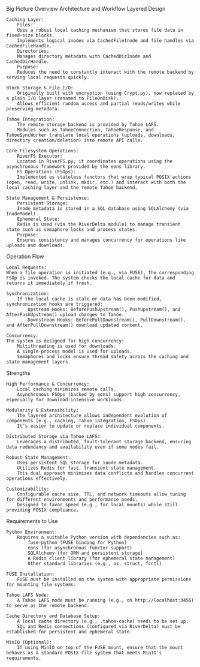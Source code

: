 Big Picture Overview
Architecture and Workflow
Layered Design

	Caching Layer:
		Files:
		Uses a robust local caching mechanism that stores file data in fixed-size blocks.
		Implements logical inodes via CachedFileInode and file handles via CachedFileHandle.
		Directories:
		Manages directory metadata with CachedDirInode and CachedDirHandle.
		Purpose:
		Reduces the need to constantly interact with the remote backend by serving local requests quickly.

	Block Storage & File I/O:
		Originally built with encryption (using Crypt.py), now replaced by a plain I/O layer (renamed to FileOnDisk).
		Allows efficient random access and partial reads/writes while preserving metadata.

	Tahoe Integration:
		The remote storage backend is provided by Tahoe LAFS.
		Modules such as TahoeConnection, TahoeResponse, and TahoeSyncWorker translate local operations (uploads, downloads, directory creation/deletion) into remote API calls.

	Core Filesystem Operations:
		RiverFS Executor:
		Located in RiverFS.py, it coordinates operations using the asynchronous framework provided by the eons library.
		FS Operations (FSOps):
		Implemented as stateless functors that wrap typical POSIX actions (open, read, write, unlink, mkdir, etc.) and interact with both the local caching layer and the remote Tahoe backend.

	State Management & Persistence:
		Persistent Storage:
		Inode metadata is stored in a SQL database using SQLAlchemy (via InodeModel).
		Ephemeral State:
		Redis is used (via the RiverDelta module) to manage transient state such as semaphore locks and process states.
		Purpose:
		Ensures consistency and manages concurrency for operations like uploads and downloads.

Operation Flow

	Local Requests:
	When a file operation is initiated (e.g., via FUSE), the corresponding FSOp is invoked. The system checks the local cache for data and returns it immediately if fresh.

	Synchronization:
		If the local cache is stale or data has been modified, synchronization hooks are triggered:
			Upstream Hooks: BeforePushUpstream(), PushUpstream(), and AfterPushUpstream() upload changes to Tahoe.
			Downstream Hooks: BeforePullDownstream(), PullDownstream(), and AfterPullDownstream() download updated content.

	Concurrency:
	The system is designed for high concurrency:
		Multithreading is used for downloads.
		A single-process model is used for uploads.
		Semaphores and locks ensure thread safety across the caching and state management layers.

Strengths

	High Performance & Concurrency:
		Local caching minimizes remote calls.
		Asynchronous FSOps (backed by eons) support high concurrency, especially for download-intensive workloads.

	Modularity & Extensibility:
		The layered architecture allows independent evolution of components (e.g., caching, Tahoe integration, FSOps).
		It’s easier to update or replace individual components.

	Distributed Storage via Tahoe LAFS:
		Leverages a distributed, fault-tolerant storage backend, ensuring data redundancy and availability even if some nodes fail.

	Robust State Management:
		Uses persistent SQL storage for inode metadata.
		Utilizes Redis for fast, transient state management.
		This dual approach minimizes data conflicts and handles concurrent operations effectively.

	Customizability:
		Configurable cache size, TTL, and network timeouts allow tuning for different environments and performance needs.
		Designed to favor speed (e.g., for local mounts) while still providing POSIX compliance.

Requirements to Use

	Python Environment:
		Requires a suitable Python version with dependencies such as:
			fuse-python (FUSE binding for Python)
			eons (for asynchronous functor support)
			SQLAlchemy (for ORM and persistent storage)
			A Redis client library (for ephemeral state management)
			Other standard libraries (e.g., os, struct, fcntl)

	FUSE Installation:
		FUSE must be installed on the system with appropriate permissions for mounting file systems.

	Tahoe LAFS Node:
		A Tahoe LAFS node must be running (e.g., on http://localhost:3456) to serve as the remote backend.

	Cache Directory and Database Setup:
		A local cache directory (e.g., .tahoe-cache) needs to be set up.
		SQL and Redis connections (configured via RiverDelta) must be established for persistent and ephemeral state.

	MinIO (Optional):
		If using MinIO on top of the FUSE mount, ensure that the mount behaves as a standard POSIX file system that meets MinIO’s requirements.